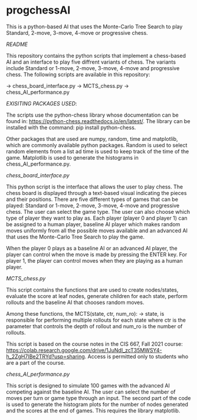 # progchessAI
This is a python-based AI that uses the Monte-Carlo Tree Search to play Standard, 2-move, 3-move, 4-move or progressive chess.  

*README*

This repository contains the python scripts that implement a chess-based AI and an interface to play five diffrent variants of chess. The variants include Standard or 1-move, 2-move, 3-move, 4-move and progressive chess. The following scripts are available in this repository:

-> chess_board_interface.py
-> MCTS_chess.py
-> chess_AI_performance.py


*EXISITING PACKAGES USED*:

The scripts use the python-chess library whose documentation can be found in: https://python-chess.readthedocs.io/en/latest/. The library can be installed with the command: pip install python-chess.

Other packages that are used are numpy, random, time and matplotlib, which are commonly available python packages. Random is used to select random elements from a list ad time is used to keep track of the time of the game. Matplotlib is used to generate the histograms in chess_AI_performance.py. 

*chess_board_interface.py*

This python script is the interface that allows the user to play chess. The chess board is displayed through a text-based visual indicating the pieces and their positions. There are five different types of games that can be played: Standard or 1-move, 2-move, 3-move, 4-move and progressive chess. The user can select the game type. The user can also choose which type of player they want to play as. Each player (player 0 and player 1) can be assigned to a human player, baseline AI player which makes random moves uniformly from all the possible moves available and an advanced AI that uses the Monte-Carlo Tree Search to play the game. 

When the player 0 plays as a baseline AI or an advanced AI player, the player can control when the move is made by pressing the ENTER key. 
For player 1, the player can control moves when they are playing as a human player.

*MCTS_chess.py*

This script contains the functions that are used to create nodes/states, evaluate the score at leaf nodes, generate children for each state, perform rollouts and the baseline AI that chooses random moves. 

Among these functions, the MCTS(state, ctr, num_ro): -> state, is responsible for performing multiple rollouts for each state where ctr is the parameter that controls the depth of rollout and num_ro is the number of rollouts. 

This script is based on the course notes in the CIS 667, Fall 2021 course: https://colab.research.google.com/drive/1JuNdI_zcT35MWSY4-h_2ZgH7IBe2TRYd?usp=sharing. Access is permitted only to students who are a part of the course. 

*chess_AI_performance.py*

This script is designed to simulate 100 games with the advanced AI competing against the baseline AI. The user can select the number of moves per turn or game type through an input. The second part of the code is used to generate the histogram plots for the number of nodes generated and the scores at the end of games. This requires the library matplotlib.   
     
